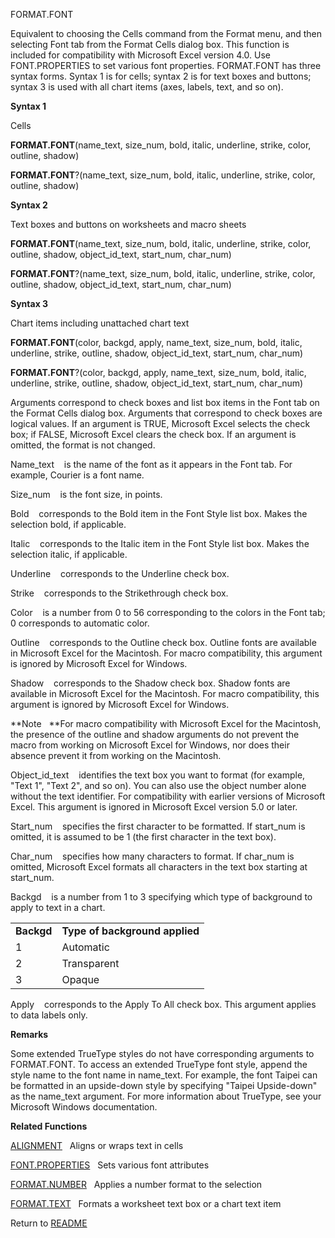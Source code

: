 FORMAT.FONT

Equivalent to choosing the Cells command from the Format menu, and then
selecting Font tab from the Format Cells dialog box. This function is
included for compatibility with Microsoft Excel version 4.0. Use
FONT.PROPERTIES to set various font properties. FORMAT.FONT has three
syntax forms. Syntax 1 is for cells; syntax 2 is for text boxes and
buttons; syntax 3 is used with all chart items (axes, labels, text, and
so on).

**Syntax 1**

Cells

**FORMAT.FONT**(name\_text, size\_num, bold, italic, underline, strike,
color, outline, shadow)

**FORMAT.FONT**?(name\_text, size\_num, bold, italic, underline, strike,
color, outline, shadow)

**Syntax 2**

Text boxes and buttons on worksheets and macro sheets

**FORMAT.FONT**(name\_text, size\_num, bold, italic, underline, strike,
color, outline, shadow, object\_id\_text, start\_num, char\_num)

**FORMAT.FONT**?(name\_text, size\_num, bold, italic, underline, strike,
color, outline, shadow, object\_id\_text, start\_num, char\_num)

**Syntax 3**

Chart items including unattached chart text

**FORMAT.FONT**(color, backgd, apply, name\_text, size\_num, bold,
italic, underline, strike, outline, shadow, object\_id\_text,
start\_num, char\_num)

**FORMAT.FONT**?(color, backgd, apply, name\_text, size\_num, bold,
italic, underline, strike, outline, shadow, object\_id\_text,
start\_num, char\_num)

Arguments correspond to check boxes and list box items in the Font tab
on the Format Cells dialog box. Arguments that correspond to check boxes
are logical values. If an argument is TRUE, Microsoft Excel selects the
check box; if FALSE, Microsoft Excel clears the check box. If an
argument is omitted, the format is not changed.

Name\_text&nbsp;&nbsp;&nbsp;&nbsp;is the name of the font as it appears
in the Font tab. For example, Courier is a font name.

Size\_num&nbsp;&nbsp;&nbsp;&nbsp;is the font size, in points.

Bold&nbsp;&nbsp;&nbsp;&nbsp;corresponds to the Bold item in the Font
Style list box. Makes the selection bold, if applicable.

Italic&nbsp;&nbsp;&nbsp;&nbsp;corresponds to the Italic item in the Font
Style list box. Makes the selection italic, if applicable.

Underline&nbsp;&nbsp;&nbsp;&nbsp;corresponds to the Underline check box.

Strike&nbsp;&nbsp;&nbsp;&nbsp;corresponds to the Strikethrough check
box.

Color&nbsp;&nbsp;&nbsp;&nbsp;is a number from 0 to 56 corresponding to
the colors in the Font tab; 0 corresponds to automatic color.

Outline&nbsp;&nbsp;&nbsp;&nbsp;corresponds to the Outline check box.
Outline fonts are available in Microsoft Excel for the Macintosh. For
macro compatibility, this argument is ignored by Microsoft Excel for
Windows.

Shadow&nbsp;&nbsp;&nbsp;&nbsp;corresponds to the Shadow check box.
Shadow fonts are available in Microsoft Excel for the Macintosh. For
macro compatibility, this argument is ignored by Microsoft Excel for
Windows.

**Note&nbsp;&nbsp;&nbsp;**For macro compatibility with Microsoft Excel
for the Macintosh, the presence of the outline and shadow arguments do
not prevent the macro from working on Microsoft Excel for Windows, nor
does their absence prevent it from working on the Macintosh.

Object\_id\_text&nbsp;&nbsp;&nbsp;&nbsp;identifies the text box you want
to format (for example, "Text 1", "Text 2", and so on). You can also use
the object number alone without the text identifier. For compatibility
with earlier versions of Microsoft Excel. This argument is ignored in
Microsoft Excel version 5.0 or later.

Start\_num&nbsp;&nbsp;&nbsp;&nbsp;specifies the first character to be
formatted. If start\_num is omitted, it is assumed to be 1 (the first
character in the text box).

Char\_num&nbsp;&nbsp;&nbsp;&nbsp;specifies how many characters to
format. If char\_num is omitted, Microsoft Excel formats all characters
in the text box starting at start\_num.

Backgd&nbsp;&nbsp;&nbsp;&nbsp;is a number from 1 to 3 specifying which
type of background to apply to text in a chart.

|            |                                |
| ---------- | ------------------------------ |
| **Backgd** | **Type of background applied** |
| 1          | Automatic                      |
| 2          | Transparent                    |
| 3          | Opaque                         |

Apply&nbsp;&nbsp;&nbsp;&nbsp;corresponds to the Apply To All check box.
This argument applies to data labels only.

**Remarks**

Some extended TrueType styles do not have corresponding arguments to
FORMAT.FONT. To access an extended TrueType font style, append the style
name to the font name in name\_text. For example, the font Taipei can be
formatted in an upside-down style by specifying "Taipei Upside-down" as
the name\_text argument. For more information about TrueType, see your
Microsoft Windows documentation.

**Related Functions**

[ALIGNMENT](ALIGNMENT.md)&nbsp;&nbsp;&nbsp;Aligns or wraps text in cells

[FONT.PROPERTIES](FONT.PROPERTIES.md)&nbsp;&nbsp;&nbsp;Sets various font attributes

[FORMAT.NUMBER](FORMAT.NUMBER.md)&nbsp;&nbsp;&nbsp;Applies a number format to the selection

[FORMAT.TEXT](FORMAT.TEXT.md)&nbsp;&nbsp;&nbsp;Formats a worksheet text box or a chart
text item



Return to [README](README.md)

